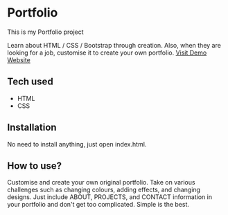 # Portfolio

This is my Portfolio project


 Learn about HTML / CSS / Bootstrap through creation. Also, when they are looking for a job, customise it to create your own portfolio.
[Visit Demo Website](https://portfolio-adesola.timikycool.repl.co/)


## Tech used
* HTML
* CSS
## Installation
No need to install anything, just open index.html.
## How to use?
Customise and create your own original portfolio. Take on various challenges such as changing colours, adding effects, and changing designs. Just include ABOUT, PROJECTS, and CONTACT information in your portfolio and don't get too complicated. Simple is the best.
